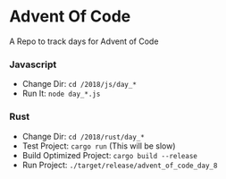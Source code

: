 # Advent Of Code

A Repo to track days for Advent of Code


### Javascript
* Change Dir: `cd /2018/js/day_*`
* Run It: `node day_*.js`

### Rust
* Change Dir: `cd /2018/rust/day_*`
* Test Project: `cargo run` (This will be slow)
* Build Optimized Project: `cargo build --release`
* Run Project: `./target/release/advent_of_code_day_8`
